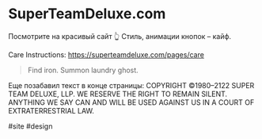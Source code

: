 # SuperTeamDeluxe.com

Посмотрите на красивый сайт 👆
Стиль, анимации кнопок – кайф.

Care Instructions: https://superteamdeluxe.com/pages/care 
> Find iron. Summon laundry ghost.

Еще позабавил текст в конце страницы: 
COPYRIGHT ©1980–2122 SUPER TEAM DELUXE, LLP. WE RESERVE THE RIGHT TO REMAIN SILENT. ANYTHING WE SAY CAN AND WILL BE USED AGAINST US IN A COURT OF EXTRATERRESTRIAL LAW.

#site #design
